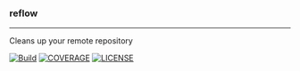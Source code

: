 ### reflow

---

Cleans up your remote repository

[![Build](https://img.shields.io/github/actions/workflow/status/kilip/reflow/ci.yml?event=push&style=flat-square)](https://github.com/kilip/reflow/actions/workflows/ci.yml)
[![COVERAGE](https://img.shields.io/codecov/c/github/kilip/reflow?style=flat-square)](https://app.codecov.io/gh/kilip/reflow/tree/main)
[![LICENSE](https://img.shields.io/github/license/kilip/reflow?style=flat-square)](https://github.com/kilip/reflow/blob/main/LICENSE)

